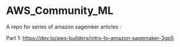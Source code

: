 # AWS_Community_ML

A repo for series of amazon sagemker articles : 


Part 1: https://dev.to/aws-builders/intro-to-amazon-sagemaker-3gp5 

